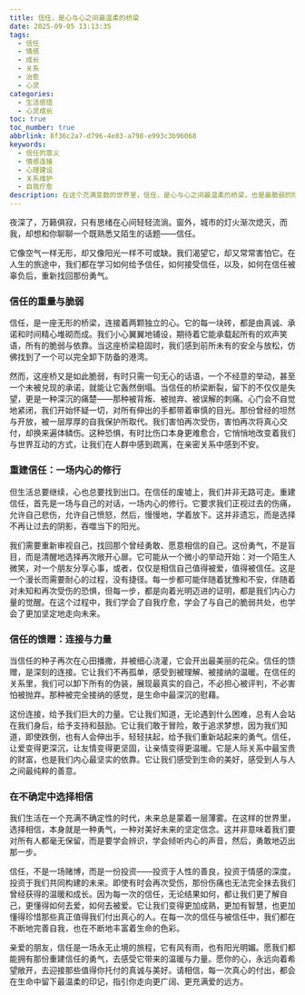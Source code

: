 ```yaml
---
title: 信任，是心与心之间最温柔的桥梁
date: 2025-09-05 13:13:35
tags:
  - 信任
  - 情感
  - 成长
  - 关系
  - 治愈
  - 心灵
categories:
  - 生活感悟
  - 心灵成长
toc: true
toc_number: true
abbrlink: 8f36c2a7-d796-4e83-a798-e993c3b96068
keywords:
  - 信任的意义
  - 情感连接
  - 心理建设
  - 关系维护
  - 自我疗愈
description: 在这个充满变数的世界里，信任，是心与心之间最温柔的桥梁，也是最脆弱的珍宝。它需要我们用勇气去建立，用耐心去呵护，用理解去维系。这篇文章，将带你走进信任的深处，感受它带来的温暖与力量，以及如何在这份珍贵的连接中，找到真正的安宁与归属。
---
```


夜深了，万籁俱寂，只有思绪在心间轻轻流淌。窗外，城市的灯火渐次熄灭，而我，却想和你聊聊一个既熟悉又陌生的话题——信任。

它像空气一样无形，却又像阳光一样不可或缺。我们渴望它，却又常常害怕它。在人生的旅途中，我们都在学习如何给予信任，如何接受信任，以及，如何在信任被辜负后，重新找回那份勇气。

### 信任的重量与脆弱

信任，是一座无形的桥梁，连接着两颗独立的心。它的每一块砖，都是由真诚、承诺和时间精心堆砌而成。我们小心翼翼地铺设，期待着它能承载起所有的欢声笑语，所有的脆弱与依靠。当这座桥梁稳固时，我们感到前所未有的安全与放松，仿佛找到了一个可以完全卸下防备的港湾。

然而，这座桥又是如此脆弱，有时只需一句无心的话语，一个不经意的举动，甚至一个未被兑现的承诺，就能让它轰然倒塌。当信任的桥梁断裂，留下的不仅仅是失望，更是一种深沉的痛楚——那种被背叛、被抛弃、被误解的刺痛。心门会不自觉地紧闭，我们开始怀疑一切，对所有伸出的手都带着审慎的目光。那份曾经的坦然与开放，被一层厚厚的自我保护所取代。我们害怕再次受伤，害怕再次将真心交付，却换来遍体鳞伤。这种恐惧，有时比伤口本身更难愈合，它悄悄地改变着我们与世界互动的方式，让我们在人群中感到疏离，在亲密关系中感到不安。

### 重建信任：一场内心的修行

但生活总要继续，心也总要找到出口。在信任的废墟上，我们并非无路可走。重建信任，首先是一场与自己的对话，一场内心的修行。它要求我们正视过去的伤痛，允许自己悲伤，允许自己愤怒，然后，慢慢地，学着放下。这并非遗忘，而是选择不再让过去的阴影，吞噬当下的阳光。

我们需要重新审视自己，找回那个曾经勇敢、愿意相信的自己。这份勇气，不是盲目，而是清醒地选择再次敞开心扉。它可能从一个微小的举动开始：对一个陌生人微笑，对一个朋友分享心事，或者，仅仅是相信自己值得被爱，值得被信任。这是一个漫长而需要耐心的过程，没有捷径。每一步都可能伴随着犹豫和不安，伴随着对未知和再次受伤的恐惧，但每一步，都是向着光明迈进的证明，都是我们内心力量的觉醒。在这个过程中，我们学会了自我疗愈，学会了与自己的脆弱共处，也学会了更加坚定地走向未来。

### 信任的馈赠：连接与力量

当信任的种子再次在心田播撒，并被细心浇灌，它会开出最美丽的花朵。信任的馈赠，是深刻的连接。它让我们不再孤单，感受到被理解、被接纳的温暖。在信任的关系里，我们可以卸下所有的伪装，展现最真实的自己，不必担心被评判，不必害怕被抛弃。那种被完全接纳的感觉，是生命中最深沉的慰藉。

这份连接，给予我们巨大的力量。它让我们知道，无论遇到什么困难，总有人会站在我们身后，给予支持和鼓励。它让我们敢于冒险，敢于追求梦想，因为我们知道，即使跌倒，也有人会伸出手，轻轻扶起，给予我们重新站起来的勇气。信任，让爱变得更深沉，让友情变得更坚固，让亲情变得更温暖。它是人际关系中最宝贵的财富，也是我们内心最坚实的依靠。它让我们感受到生命的美好，感受到人与人之间最纯粹的善意。

### 在不确定中选择相信

我们生活在一个充满不确定性的时代，未来总是蒙着一层薄雾。在这样的世界里，选择相信，本身就是一种勇气，一种对美好未来的坚定信念。这并非意味着我们要对所有人都毫无保留，而是要学会辨识，学会倾听内心的声音，然后，勇敢地迈出那一步。

信任，不是一场赌博，而是一份投资——投资于人性的善良，投资于情感的深度，投资于我们共同构建的未来。即使有时会再次受伤，那份伤痛也无法完全抹去我们曾经获得的温暖和成长。因为每一次的信任，无论结果如何，都让我们更了解自己，更懂得如何去爱，如何去被爱。它让我们变得更加成熟，更加有智慧，也更加懂得珍惜那些真正值得我们付出真心的人。在每一次的信任与被信任中，我们都在不断地完善自我，也在不断地丰富着生命的色彩。

亲爱的朋友，信任是一场永无止境的旅程，它有风有雨，也有阳光明媚。愿我们都能拥有那份重建信任的勇气，去感受它带来的温暖与力量。愿你的心，永远向着希望敞开，去迎接那些值得你托付的真诚与美好。请相信，每一次真心的付出，都会在生命中留下最温柔的印记，指引你走向更广阔、更充满爱的远方。